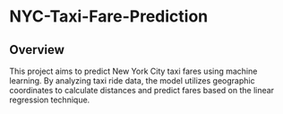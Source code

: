 # NYC-Taxi-Fare-Prediction

## Overview
This project aims to predict New York City taxi fares using machine learning. By analyzing taxi ride data, the model utilizes geographic coordinates to calculate distances and predict fares based on the linear regression technique.
